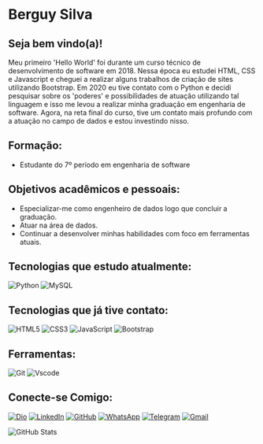 # Berguy Silva

## Seja bem vindo(a)!
<div>
  Meu primeiro 'Hello World' foi durante um curso técnico de desenvolvimento de software em 2018. Nessa época eu estudei HTML, CSS e Javascript e cheguei a realizar alguns trabalhos de criação de sites utilizando Bootstrap. Em 2020 eu tive contato com o Python e decidi pesquisar sobre os 'poderes' e possibilidades de atuação utilizando tal linguagem e isso me levou a realizar minha graduação em engenharia de software. Agora, na reta final do curso, tive um contato mais profundo com a atuação no campo de dados e estou investindo nisso.
</div>
  

## Formação:

- Estudante do 7º período em engenharia de software

## Objetivos acadêmicos e pessoais:

- Especializar-me como engenheiro de dados logo que concluir a graduação.
- Atuar na área de dados.
- Continuar a desenvolver minhas habilidades com foco em ferramentas atuais.

## Tecnologias que estudo atualmente:

![Python](https://img.shields.io/badge/python-000?style=for-the-badge&logo=python&logoColor=yellow)
![MySQL](https://img.shields.io/badge/MySQL-000?style=for-the-badge&logo=mysql&logoColor=white)

## Tecnologias que já tive contato:

![HTML5](https://img.shields.io/badge/-000?style=for-the-badge&logo=html5&logoColor=orange)
![CSS3](https://img.shields.io/badge/-000?style=for-the-badge&logo=css3&logoColor=blue)
![JavaScript](https://img.shields.io/badge/-000?style=for-the-badge&logo=javascript&logoColor=yellow)
![Bootstrap](https://img.shields.io/badge/-000?style=for-the-badge&logo=bootstrap&labelColor=000)

## Ferramentas:

![Git](https://img.shields.io/badge/GIT-000?style=for-the-badge&logo=git&logoColor=white)
![Vscode](https://img.shields.io/badge/Vscode-000?style=for-the-badge&logo=visual-studio-code&logoColor=white)

## Conecte-se Comigo:

[![Dio](https://img.shields.io/badge/DIO-000?style=for-the-badge&logo=DIO&logoColor=white)](https://www.dio.me/users/berguyls14)
[![LinkedIn](https://img.shields.io/badge/-000?style=for-the-badge&logo=linkedin&logoColor=blue)](https://www.linkedin.com/in/berguysilva/)
[![GitHub](https://img.shields.io/badge/-000?style=for-the-badge&logo=github&logoColor=white)](https://github.com/Berguy)
[![WhatsApp](https://img.shields.io/badge/-000?style=for-the-badge&logo=whatsapp&logoColor=#204F46)](https://wa.me/+5519978061804)
[![Telegram](https://img.shields.io/badge/-000?style=for-the-badge&logo=telegram&logoColor=2CA5E0)](https://t.me/Berguy)
[![Gmail](https://img.shields.io/badge/-000?style=for-the-badge&logo=gmail&logoColor=red)](mailto:berguyls14@gmail.com)

![GitHub Stats](https://github-readme-stats.vercel.app/api?username=SEUUSERNAME&theme=transparent&bg_color=000&border_color=30A3DC&show_icons=true&icon_color=30A3DC&title_color=E94D5F&text_color=FFF)
